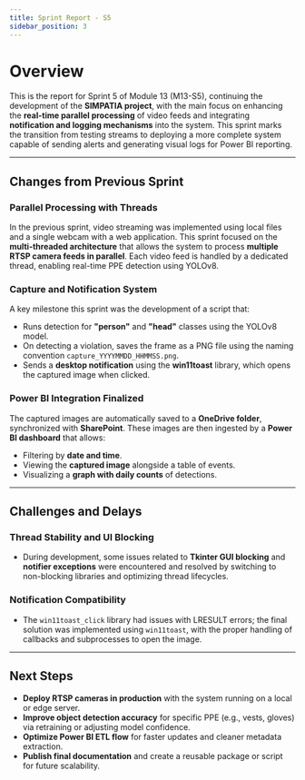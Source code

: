 ```yaml
---
title: Sprint Report - S5
sidebar_position: 3
---
```


# Overview

This is the report for Sprint 5 of Module 13 (M13-S5), continuing the development of the **SIMPATIA project**, with the main focus on enhancing the **real-time parallel processing** of video feeds and integrating **notification and logging mechanisms** into the system. This sprint marks the transition from testing streams to deploying a more complete system capable of sending alerts and generating visual logs for Power BI reporting.

---

## Changes from Previous Sprint

### Parallel Processing with Threads

In the previous sprint, video streaming was implemented using local files and a single webcam with a web application. This sprint focused on the **multi-threaded architecture** that allows the system to process **multiple RTSP camera feeds in parallel**. Each video feed is handled by a dedicated thread, enabling real-time PPE detection using YOLOv8.

### Capture and Notification System

A key milestone this sprint was the development of a script that:
- Runs detection for **"person"** and **"head"** classes using the YOLOv8 model.
- On detecting a violation, saves the frame as a PNG file using the naming convention `capture_YYYYMMDD_HHMMSS.png`.
- Sends a **desktop notification** using the **win11toast** library, which opens the captured image when clicked.

### Power BI Integration Finalized

The captured images are automatically saved to a **OneDrive folder**, synchronized with **SharePoint**. These images are then ingested by a **Power BI dashboard** that allows:
- Filtering by **date and time**.
- Viewing the **captured image** alongside a table of events.
- Visualizing a **graph with daily counts** of detections.

---

## Challenges and Delays

### Thread Stability and UI Blocking
- During development, some issues related to **Tkinter GUI blocking** and **notifier exceptions** were encountered and resolved by switching to non-blocking libraries and optimizing thread lifecycles.

### Notification Compatibility
- The `win11toast_click` library had issues with LRESULT errors; the final solution was implemented using `win11toast`, with the proper handling of callbacks and subprocesses to open the image.

---

## Next Steps

- **Deploy RTSP cameras in production** with the system running on a local or edge server.
- **Improve object detection accuracy** for specific PPE (e.g., vests, gloves) via retraining or adjusting model confidence.
- **Optimize Power BI ETL flow** for faster updates and cleaner metadata extraction.
- **Publish final documentation** and create a reusable package or script for future scalability.

